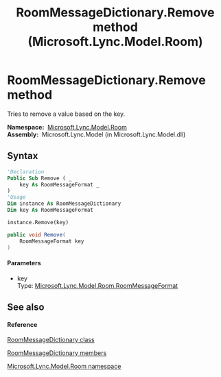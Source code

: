 ﻿---
title: RoomMessageDictionary.Remove method  (Microsoft.Lync.Model.Room)
TOCTitle: 'Remove method '
ms:assetid: M:Microsoft.Lync.Model.Room.RoomMessageDictionary.Remove(Microsoft.Lync.Model.Room.RoomMessageFormat)_DI_3_UC_OCS14MrefLyncWPF
ms:mtpsurl: https://msdn.microsoft.com/en-us/library/microsoft.lync.model.room.roommessagedictionary.remove(v=office.15)
ms:contentKeyID: 48601122
ms.date: 07/28/2014
mtps_version: v=office.15
f1_keywords:
- Microsoft.Lync.Model.Room.RoomMessageDictionary.Remove
dev_langs:
- CSharp
- JScript
- VB
- other
---

# RoomMessageDictionary.Remove method

Tries to remove a value based on the key.

**Namespace:**  [Microsoft.Lync.Model.Room](microsoft-lync-model-room-namespace_2.md)  
**Assembly:**  Microsoft.Lync.Model (in Microsoft.Lync.Model.dll)

## Syntax

``` vb
'Declaration
Public Sub Remove ( _
    key As RoomMessageFormat _
)
'Usage
Dim instance As RoomMessageDictionary
Dim key As RoomMessageFormat

instance.Remove(key)
```

``` csharp
public void Remove(
    RoomMessageFormat key
)
```

#### Parameters

  - key  
    Type: [Microsoft.Lync.Model.Room.RoomMessageFormat](roommessageformat-enumeration-microsoft-lync-model-room_2.md)  

## See also

#### Reference

[RoomMessageDictionary class](roommessagedictionary-class-microsoft-lync-model-room_2.md)

[RoomMessageDictionary members](roommessagedictionary-members-microsoft-lync-model-room_2.md)

[Microsoft.Lync.Model.Room namespace](microsoft-lync-model-room-namespace_2.md)

